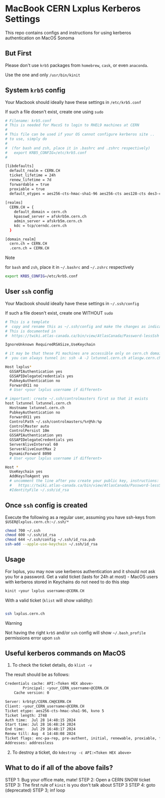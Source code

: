 # MacBook CERN Lxplus Kerberos Settings

This repo contains configs and instructions for using kerberos authentication on MacOS Sonoma

## But First

Please don't use `krb5` packages from `homebrew`, `cask`, or even `anaconda`. 

Use the one and only `/usr/bin/kinit`

## System `krb5` config

Your Macbook should ideally have these settings in `/etc/krb5.conf`

If such a file doesn't exist, create one using `sudo`


```bash
# Filename: krb5.conf
# This is needed for MacoS to login to RHEL9 machines at CERN
#
# This file can be used if your OS cannot configure kerberos site ..
# to use, simply do
#
#  (for bash and zsh, place it in .bashrc and .zshrc respectively)
#   export KRB5_CONFIG=/etc/krb5.conf
#

[libdefaults]
  default_realm = CERN.CH
  ticket_lifetime = 24h
  renew_lifetime = 7d
  forwardable = true
  proxiable = true
  default_etypes = aes256-cts-hmac-sha1-96 aes256-cts aes128-cts des3-cbc-sha1 des-cbc-md5 des-cbc-crc
  
[realms]
  CERN.CH = {
    default_domain = cern.ch
    kpasswd_server = afskrb5m.cern.ch
    admin_server = afskrb5m.cern.ch
    kdc = tcp/cerndc.cern.ch
  }

[domain_realm]
  cern.ch = CERN.CH
  .cern.ch = CERN.CH
```

>[!NOTE]
> for `bash` and `zsh`, place it in `~/.bashrc` and `~/.zshrc` respectively
> ```bash
> export KRB5_CONFIG=/etc/krb5.conf
> ```

## User `ssh` config

Your Macbook should ideally have these settings in `~/.ssh/config`

If such a file doesn't exist, create one WITHOUT `sudo`

```bash
# This is a template 
#  copy and rename this as ~/.ssh/config and make the changes as indicated
# This is documented in 
#  https://twiki.atlas-canada.ca/bin/view/AtlasCanada/Password-lessSsh

IgnoreUnknown RequiredRSASize,UseKeychain

# it may be that these P1 machines are accessible only on cern.ch domains ...
#  you can always tunnel in: ssh -A -J lxtunnel.cern.ch atlasgw.cern.ch

Host lxplus*
  GSSAPIAuthentication yes 
  GSSAPIDelegateCredentials yes 
  PubkeyAuthentication no 
  ForwardX11 no
  # User <your lxplus username if different>

# important: create ~/.ssh/controlmasters first so that it exists
host lxtunnel lxtunnel.cern.ch
  Hostname lxtunnel.cern.ch
  PubkeyAuthentication no
  ForwardX11 yes
  ControlPath ~/.ssh/controlmasters/%r@%h:%p
  ControlMaster auto
  ControlPersist 10m
  GSSAPIAuthentication yes
  GSSAPIDelegateCredentials yes
  ServerAliveInterval 60
  ServerAliveCountMax 2
  DynamicForward 8090
  # User <your lxplus username if different>

Host *
  UseKeychain yes
  AddKeysToAgent yes
  # uncomment the line after you create your public key, instructions:
  #   https://twiki.atlas-canada.ca/bin/view/AtlasCanada/Password-lessSsh
  #IdentityFile ~/.ssh/id_rsa
```

## Once `ssh` config is created

Execute the following as a regular user, assuming you have ssh-keys from `$USER@lxplus.cern.ch:~/.ssh/*`

```bash
chmod 700 ~/.ssh
chmod 600 ~/.ssh/id_rsa
chmod 644 ~/.ssh/config ~/.ssh/id_rsa.pub
ssh-add --apple-use-keychain ~/.ssh/id_rsa
```

## Usage

For lxplus, you may now use kerberos authentication and it should not ask you for a password.
Get a valid ticket (lasts for 24h at most) - MacOS users with kerberos stored in Keychains do not need to do this step

```bash
kinit <your lxplus username>@CERN.CH
```

With a valid ticket (`klist` will show validity):
```bash

ssh lxplus.cern.ch
```

>[!WARNING]
>Not having the right `krb5` and/or `ssh` config will show `~/.bash_profile` permissions error upon `ssh`

## Useful kerberos commands on MacOS

1. To check the ticket details, do `klist -v`

The result should be as follows:

```bash
Credentials cache: API:<Token HEX above>
        Principal: <your_CERN_username>@CERN.CH
    Cache version: 0

Server: krbtgt/CERN.CH@CERN.CH
Client: <your_CERN_username>@CERN.CH
Ticket etype: aes256-cts-hmac-sha1-96, kvno 5
Ticket length: 2748
Auth time:  Jul 28 14:48:15 2024
Start time: Jul 28 16:48:24 2024
End time:   Jul 29 16:48:17 2024
Renew till: Aug  4 14:48:08 2024
Ticket flags: enc-pa-rep, pre-authent, initial, renewable, proxiable, forwardable
Addresses: addressless
```
2. To destroy a ticket, do `kdestroy -c API:<Token HEX above>`

## What to do if all of the above fails?

STEP 1: Bug your office mate, mate!
STEP 2: Open a CERN SNOW ticket
STEP 3: The first rule of `kinit` is you don't talk about STEP 3
STEP 4: goto (deprecated) STEP 3; inf loop
